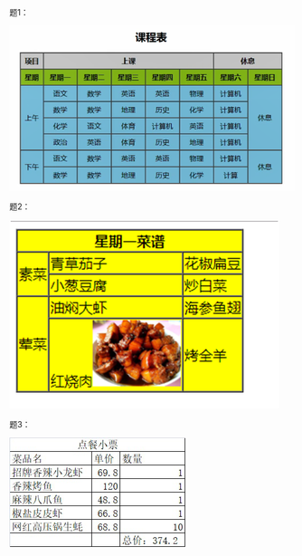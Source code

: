 题1：

![](images\20210216095652306_26682.png)


题2：

![](images\20210216095704642_23012.png)

题3：

![](images\20210216095636032_3665.png)